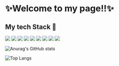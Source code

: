 # ✨Welcome to my page!!✨
## My tech Stack 📕
<div>
  <img src="https://img.shields.io/badge/Java-007396?style=plastic&logo=Java&logoColor=white"/>
  <img src="https://img.shields.io/badge/Spring Boot-6DB33F?style=plastic&logo=Spring Boot&logoColor=white"/>
  <img src="https://img.shields.io/badge/MySQL-4479A1?style=plastic&logo=MySQL&logoColor=white"/>
  <img src="https://img.shields.io/badge/HTML5-E34F26?style=plastic&logo=HTML5&logoColor=white"/>
  <img src="https://img.shields.io/badge/CSS3-1572B6?style=plastic&logo=CSS3&logoColor=white"/>
  <img src="https://img.shields.io/badge/Javascript-F7DF1E?style=plastic&logo=JavaScript&logoColor=white"/>
  <img src="https://img.shields.io/badge/jQuery-0769AD?style=plastic&logo=jQuery&logoColor=white"/>
  <img src="https://img.shields.io/badge/NodeJS-339933?style=plastic&logo=Node.js&logoColor=white"/>
  <img src="https://img.shields.io/badge/Bootstrap-7952B3?style=plastic&logo=Bootstrap.js&logoColor=white"/>
</div>

![Anurag's GitHub stats](https://github-readme-stats.vercel.app/api?username=hyeon330&show_icons=true&theme=tokyonight)

![Top Langs](https://github-readme-stats.vercel.app/api/top-langs/?username=hyeon330&layout=compact&theme=tokyonight)
  
  


<!--
**Hyeon330/hyeon330** is a ✨ _special_ ✨ repository because its `README.md` (this file) appears on your GitHub profile.

Here are some ideas to get you started:

- 🔭 I’m currently working on ...
- 🌱 I’m currently learning ...
- 👯 I’m looking to collaborate on ...
- 🤔 I’m looking for help with ...
- 💬 Ask me about ...
- 📫 How to reach me: ...
- 😄 Pronouns: ...
- ⚡ Fun fact: ...
-->
